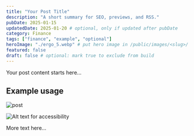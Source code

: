 ```yaml
---
title: "Your Post Title"
description: "A short summary for SEO, previews, and RSS."
pubDate: 2025-01-15
updatedDate: 2025-01-20 # optional, only if updated after pubDate
category: Finance
tags: ["finance", "example", "optional"]
heroImage: "./ergo_5.webp" # put hero image in /public/images/<slug>/
featured: false
draft: false # optional: mark true to exclude from build
---
```


Your post content starts here…

## Example usage

![post](./g_1.webp)

![Alt text for accessibility](/images/your-post-slug/inline-1.png)

More text here…

